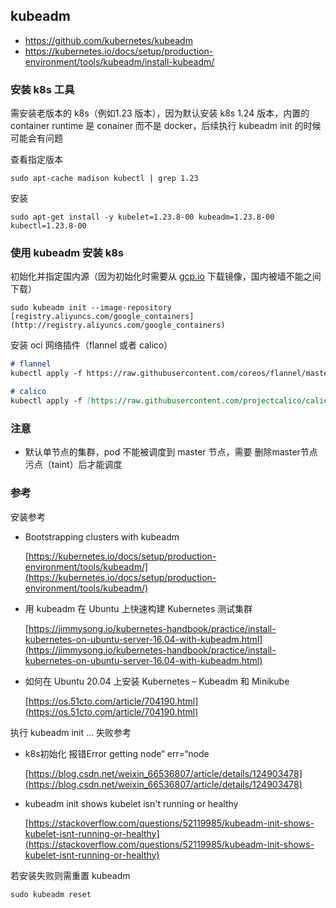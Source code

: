 ## kubeadm
- https://github.com/kubernetes/kubeadm
- https://kubernetes.io/docs/setup/production-environment/tools/kubeadm/install-kubeadm/

### 安装 k8s 工具

需安装老版本的 k8s（例如1.23 版本），因为默认安装 k8s 1.24 版本，内置的 container runtime 是 conainer 而不是 docker，后续执行 kubeadm init 的时候可能会有问题

查看指定版本

`sudo apt-cache madison kubectl | grep 1.23`

安装

`sudo apt-get install -y kubelet=1.23.8-00 kubeadm=1.23.8-00 kubectl=1.23.8-00`

### 使用 kubeadm 安装 k8s

初始化并指定国内源（因为初始化时需要从 [gcp.io](http://gcp.io) 下载镜像，国内被墙不能之间下载）

`sudo kubeadm init --image-repository [registry.aliyuncs.com/google_containers](http://registry.aliyuncs.com/google_containers)`

安装 oci 网络插件（flannel 或者 calico）

```markdown
# flannel
kubectl apply -f https://raw.githubusercontent.com/coreos/flannel/master/Documentation/kube-flannel.yml

# calico
kubectl apply -f [https://raw.githubusercontent.com/projectcalico/calico/master/manifests/calico.yaml](https://raw.githubusercontent.com/projectcalico/calico/master/manifests/calico.yaml)
```

### 注意

- 默认单节点的集群，pod 不能被调度到 master 节点，需要 删除master节点污点（taint）后才能调度

### 参考

安装参考

- Bootstrapping clusters with kubeadm
    
    [https://kubernetes.io/docs/setup/production-environment/tools/kubeadm/](https://kubernetes.io/docs/setup/production-environment/tools/kubeadm/)
    
- 用 kubeadm 在 Ubuntu 上快速构建 Kubernetes 测试集群
    
    [https://jimmysong.io/kubernetes-handbook/practice/install-kubernetes-on-ubuntu-server-16.04-with-kubeadm.html](https://jimmysong.io/kubernetes-handbook/practice/install-kubernetes-on-ubuntu-server-16.04-with-kubeadm.html)
    
- 如何在 Ubuntu 20.04 上安装 Kubernetes – Kubeadm 和 Minikube
    
    [https://os.51cto.com/article/704190.html](https://os.51cto.com/article/704190.html)
    

执行 kubeadm init … 失败参考

- k8s初始化 报错Error getting node“ err=“node
    
    [https://blog.csdn.net/weixin_66536807/article/details/124903478](https://blog.csdn.net/weixin_66536807/article/details/124903478)
    
- kubeadm init shows kubelet isn't running or healthy
    
    [https://stackoverflow.com/questions/52119985/kubeadm-init-shows-kubelet-isnt-running-or-healthy](https://stackoverflow.com/questions/52119985/kubeadm-init-shows-kubelet-isnt-running-or-healthy)
    

若安装失败则需重置 kubeadm

`sudo kubeadm reset`
